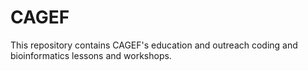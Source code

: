 # CAGEF
This repository contains CAGEF's education and outreach coding and bioinformatics lessons and workshops.
